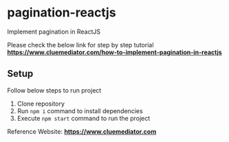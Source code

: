 # pagination-reactjs
Implement pagination in ReactJS

Please check the below link for step by step tutorial
**https://www.cluemediator.com/how-to-implement-pagination-in-reactjs**

## Setup
Follow below steps to run project

1. Clone repository
2. Run `npm i` command to install dependencies
3. Execute `npm start` command to run the project

Reference Website: **https://www.cluemediator.com**